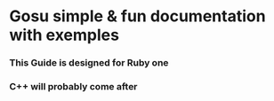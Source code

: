 # Gosu simple & fun documentation with exemples

### This Guide is designed for Ruby one
### C++ will probably come after